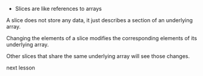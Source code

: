 * Slices are like references to arrays

A slice does not store any data,
it just describes a section of an underlying array.

Changing the elements of a slice modifies the
corresponding elements of its underlying array.

Other slices that share the same underlying array will see those changes.

<a onclick="nextOpen()">next lesson</a>
